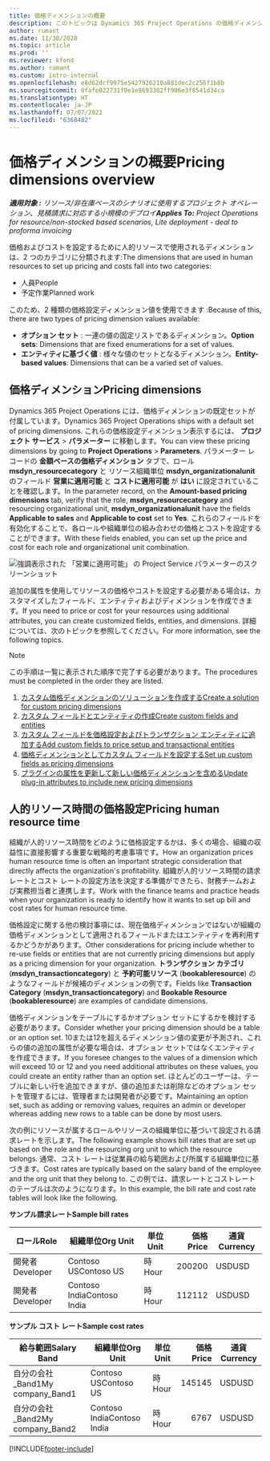 ```yaml
---
title: 価格ディメンションの概要
description: このトピックは Dynamics 365 Project Operations の価格ディメンションに関する情報を提供します。
author: rumant
ms.date: 11/30/2020
ms.topic: article
ms.prod: ''
ms.reviewer: kfend
ms.author: rumant
ms.custom: intro-internal
ms.openlocfilehash: e8d62dcf9975e5427926210a881dec2c256f1b8b
ms.sourcegitcommit: 0fafe022731f0e1e8693382ff906e3f8541d34ca
ms.translationtype: HT
ms.contentlocale: ja-JP
ms.lasthandoff: 07/07/2021
ms.locfileid: "6368482"
---
```

# <a name="pricing-dimensions-overview"></a><span data-ttu-id="75db4-103">価格ディメンションの概要</span><span class="sxs-lookup"><span data-stu-id="75db4-103">Pricing dimensions overview</span></span>

<span data-ttu-id="75db4-104">_**適用対象 :** リソース/非在庫ベースのシナリオに使用するプロジェクト オペレーション、見積請求に対応する小規模のデプロイ_</span><span class="sxs-lookup"><span data-stu-id="75db4-104">_**Applies To:** Project Operations for resource/non-stocked based scenarios, Lite deployment - deal to proforma invoicing_</span></span>

<span data-ttu-id="75db4-105">価格およびコストを設定するために人的リソースで使用されるディメンションは、2 つのカテゴリに分類されます:</span><span class="sxs-lookup"><span data-stu-id="75db4-105">The dimensions that are used in human resources to set up pricing and costs fall into two categories:</span></span>

- <span data-ttu-id="75db4-106">人員</span><span class="sxs-lookup"><span data-stu-id="75db4-106">People</span></span>
- <span data-ttu-id="75db4-107">予定作業</span><span class="sxs-lookup"><span data-stu-id="75db4-107">Planned work</span></span>

<span data-ttu-id="75db4-108">このため、2 種類の価格設定ディメンション値を使用できます :</span><span class="sxs-lookup"><span data-stu-id="75db4-108">Because of this, there are two types of pricing dimension values available:</span></span>

- <span data-ttu-id="75db4-109">**オプション セット** : 一連の値の固定リストであるディメンション。</span><span class="sxs-lookup"><span data-stu-id="75db4-109">**Option sets**: Dimensions that are fixed enumerations for a set of values.</span></span>
- <span data-ttu-id="75db4-110">**エンティティに基づく値** : 様々な値のセットとなるディメンション。</span><span class="sxs-lookup"><span data-stu-id="75db4-110">**Entity-based values**: Dimensions that can be a varied set of values.</span></span>

## <a name="pricing-dimensions"></a><span data-ttu-id="75db4-111">価格ディメンション</span><span class="sxs-lookup"><span data-stu-id="75db4-111">Pricing dimensions</span></span>

<span data-ttu-id="75db4-112">Dynamics 365 Project Operations には、価格ディメンションの既定セットが付属しています。</span><span class="sxs-lookup"><span data-stu-id="75db4-112">Dynamics 365 Project Operations ships with a default set of pricing dimensions.</span></span> <span data-ttu-id="75db4-113">これらの価格設定ディメンション表示するには、 **プロジェクト サービス** > **パラメーター** に移動します。</span><span class="sxs-lookup"><span data-stu-id="75db4-113">You can view these pricing dimensions by going to **Project Operations** > **Parameters**.</span></span> <span data-ttu-id="75db4-114">パラメーター レコードの **金額ベースの価格ディメンション** タブで、ロール **msdyn_resourcecategory** と リソース組織単位 **msdyn_organizationalunit** のフィールド **営業に適用可能** と **コストに適用可能** が **はい** に設定されていることを確認します。</span><span class="sxs-lookup"><span data-stu-id="75db4-114">In the parameter record, on the **Amount-based pricing dimensions** tab, verify that the role, **msdyn_resourcecategory** and resourcing organizational unit, **msdyn_organizationalunit** have the fields **Applicable to sales** and **Applicable to cost** set to **Yes**.</span></span> <span data-ttu-id="75db4-115">これらのフィールドを有効化することで、各ロールや組織単位の組み合わせの価格とコストを設定することができます。</span><span class="sxs-lookup"><span data-stu-id="75db4-115">With these fields enabled, you can set up the price and cost for each role and organizational unit combination.</span></span>

![強調表示された 「営業に適用可能」 の Project Service パラメーターのスクリーンショット](media/PS-OOB-parameters.png)

<span data-ttu-id="75db4-117">追加の属性を使用してリソースの価格やコストを設定する必要がある場合は、カスタマイズしたフィールド、エンティティおよびディメンションを作成できます。</span><span class="sxs-lookup"><span data-stu-id="75db4-117">If you need to price or cost for your resources using additional attributes, you can create customized fields, entities, and dimensions.</span></span> <span data-ttu-id="75db4-118">詳細については、次のトピックを参照してください。</span><span class="sxs-lookup"><span data-stu-id="75db4-118">For more information, see the following topics.</span></span> 
  
  > [!NOTE]
  > <span data-ttu-id="75db4-119">この手順は一覧に表示された順序で完了する必要があります。</span><span class="sxs-lookup"><span data-stu-id="75db4-119">The procedures must be completed in the order they are listed.</span></span>

1. [<span data-ttu-id="75db4-120">カスタム価格ディメンションのソリューションを作成する</span><span class="sxs-lookup"><span data-stu-id="75db4-120">Create a solution for custom pricing dimensions</span></span>](../sales/create-solution-custompd.md)
2. [<span data-ttu-id="75db4-121">カスタム フィールドとエンティティの作成</span><span class="sxs-lookup"><span data-stu-id="75db4-121">Create custom fields and entities</span></span>](create-custom-fields-entities-pricing-dimensions.md)
3. [<span data-ttu-id="75db4-122">カスタム フィールドを価格設定およびトランザクション エンティティに追加する</span><span class="sxs-lookup"><span data-stu-id="75db4-122">Add custom fields to price setup and transactional entities</span></span>](add-custom-fields-price-setup-transactional-entities.md)
4. [<span data-ttu-id="75db4-123">価格ディメンションとしてカスタム フィールドを設定する</span><span class="sxs-lookup"><span data-stu-id="75db4-123">Set up custom fields as pricing dimensions</span></span>](set-up-custom-fields-pricing-dimensions.md)
5. [<span data-ttu-id="75db4-124">プラグインの属性を更新して新しい価格ディメンションを含める</span><span class="sxs-lookup"><span data-stu-id="75db4-124">Update plug-in attributes to include new pricing dimensions</span></span>](update-plugin-attributes-pd.md)


## <a name="pricing-human-resource-time"></a><span data-ttu-id="75db4-125">人的リソース時間の価格設定</span><span class="sxs-lookup"><span data-stu-id="75db4-125">Pricing human resource time</span></span>
<span data-ttu-id="75db4-126">組織が人的リソース時間をどのように価格設定するかは、多くの場合、組織の収益性に直接影響する重要な戦略的考慮事項です。</span><span class="sxs-lookup"><span data-stu-id="75db4-126">How an organization prices human resource time is often an important strategic consideration that directly affects the organization's profitability.</span></span> <span data-ttu-id="75db4-127">組織が人的リソース時間の請求レートとコスト レートの設定方法を決定する準備ができたら、財務チームおよび実務担当者と連携します。</span><span class="sxs-lookup"><span data-stu-id="75db4-127">Work with the finance teams and practice heads when your organization is ready to identify how it wants to set up bill and cost rates for human resource time.</span></span>

<span data-ttu-id="75db4-128">価格設定に関する他の検討事項には、現在価格ディメンションではないが組織の価格ディメンションとして適用されるフィールドまたはエンティティを再利用するかどうかがあります。</span><span class="sxs-lookup"><span data-stu-id="75db4-128">Other considerations for pricing include whether to re-use fields or entities that are not currently pricing dimensions but apply as a pricing dimension for your organization.</span></span> <span data-ttu-id="75db4-129">**トランザクション カテゴリ** (**msdyn_transactioncategory**) と **予約可能リソース** (**bookableresource**) のようなフィールドが候補のディメンションの例です。</span><span class="sxs-lookup"><span data-stu-id="75db4-129">Fields like **Transaction Category** (**msdyn_transactioncategory**) and **Bookable Resource** (**bookableresource**) are examples of candidate dimensions.</span></span> 

<span data-ttu-id="75db4-130">価格ディメンションをテーブルにするかオプション セットにするかを検討する必要があります。</span><span class="sxs-lookup"><span data-stu-id="75db4-130">Consider whether your pricing dimension should be a table or an option set.</span></span> <span data-ttu-id="75db4-131">10または12を超えるディメンション値の変更が予測され、これらの値の追加の属性が必要な場合は、オプション セットではなくエンティティを作成できます。</span><span class="sxs-lookup"><span data-stu-id="75db4-131">If you foresee changes to the values of a dimension which will exceed 10 or 12 and you need additional attributes on these values, you could create an entity rather than an option set.</span></span> <span data-ttu-id="75db4-132">ほとんどのユーザーは、テーブルに新しい行を追加できますが、値の追加または削除などのオプション セットを管理するには、管理者または開発者が必要です。</span><span class="sxs-lookup"><span data-stu-id="75db4-132">Maintaining an option set, such as adding or removing values, requires an admin or developer whereas adding new rows to a table can be done by most users.</span></span>

<span data-ttu-id="75db4-133">次の例にリソースが属するロールやリソースの組織単位に基づいて設定される請求レートを示します。</span><span class="sxs-lookup"><span data-stu-id="75db4-133">The following example shows bill rates that are set up based on the role and the resourcing org unit to which the resource belongs.</span></span> <span data-ttu-id="75db4-134">通常、コスト レートは従業員の給与範囲および所属する組織単位に基づきます。</span><span class="sxs-lookup"><span data-stu-id="75db4-134">Cost rates are typically based on the salary band of the employee and the org unit that they belong to.</span></span> <span data-ttu-id="75db4-135">この例では、請求レートとコストレートのテーブルは次のようになります。</span><span class="sxs-lookup"><span data-stu-id="75db4-135">In this example, the bill rate and cost rate tables will look like the following.</span></span>

<span data-ttu-id="75db4-136">**サンプル請求レート**</span><span class="sxs-lookup"><span data-stu-id="75db4-136">**Sample bill rates**</span></span>

| <span data-ttu-id="75db4-137">ロール</span><span class="sxs-lookup"><span data-stu-id="75db4-137">Role</span></span>        | <span data-ttu-id="75db4-138">組織単位</span><span class="sxs-lookup"><span data-stu-id="75db4-138">Org Unit</span></span>    |<span data-ttu-id="75db4-139">単位</span><span class="sxs-lookup"><span data-stu-id="75db4-139">Unit</span></span>      |<span data-ttu-id="75db4-140">価格</span><span class="sxs-lookup"><span data-stu-id="75db4-140">Price</span></span>      |<span data-ttu-id="75db4-141">通貨</span><span class="sxs-lookup"><span data-stu-id="75db4-141">Currency</span></span>  |
| ------------|-------------|----------|----------:|----------|
| <span data-ttu-id="75db4-142">開発者</span><span class="sxs-lookup"><span data-stu-id="75db4-142">Developer</span></span>   | <span data-ttu-id="75db4-143">Contoso US</span><span class="sxs-lookup"><span data-stu-id="75db4-143">Contoso US</span></span>  |<span data-ttu-id="75db4-144">時</span><span class="sxs-lookup"><span data-stu-id="75db4-144">Hour</span></span> | <span data-ttu-id="75db4-145">200</span><span class="sxs-lookup"><span data-stu-id="75db4-145">200</span></span>|<span data-ttu-id="75db4-146">USD</span><span class="sxs-lookup"><span data-stu-id="75db4-146">USD</span></span>     |
| <span data-ttu-id="75db4-147">開発者</span><span class="sxs-lookup"><span data-stu-id="75db4-147">Developer</span></span>   | <span data-ttu-id="75db4-148">Contoso India</span><span class="sxs-lookup"><span data-stu-id="75db4-148">Contoso India</span></span> |<span data-ttu-id="75db4-149">時</span><span class="sxs-lookup"><span data-stu-id="75db4-149">Hour</span></span>|   <span data-ttu-id="75db4-150">112</span><span class="sxs-lookup"><span data-stu-id="75db4-150">112</span></span>|<span data-ttu-id="75db4-151">USD</span><span class="sxs-lookup"><span data-stu-id="75db4-151">USD</span></span>     |


<span data-ttu-id="75db4-152">**サンプル コスト レート**</span><span class="sxs-lookup"><span data-stu-id="75db4-152">**Sample cost rates**</span></span>

| <span data-ttu-id="75db4-153">給与範囲</span><span class="sxs-lookup"><span data-stu-id="75db4-153">Salary Band</span></span>     | <span data-ttu-id="75db4-154">組織単位</span><span class="sxs-lookup"><span data-stu-id="75db4-154">Org Unit</span></span>    |<span data-ttu-id="75db4-155">単位</span><span class="sxs-lookup"><span data-stu-id="75db4-155">Unit</span></span>      |<span data-ttu-id="75db4-156">価格</span><span class="sxs-lookup"><span data-stu-id="75db4-156">Price</span></span>      |<span data-ttu-id="75db4-157">通貨</span><span class="sxs-lookup"><span data-stu-id="75db4-157">Currency</span></span>  |
| ----------------|-------------|----------|----------:|----------|
| <span data-ttu-id="75db4-158">自分の会社_Band1</span><span class="sxs-lookup"><span data-stu-id="75db4-158">My company_Band1</span></span> | <span data-ttu-id="75db4-159">Contoso US</span><span class="sxs-lookup"><span data-stu-id="75db4-159">Contoso US</span></span>  |<span data-ttu-id="75db4-160">時</span><span class="sxs-lookup"><span data-stu-id="75db4-160">Hour</span></span> | <span data-ttu-id="75db4-161">145</span><span class="sxs-lookup"><span data-stu-id="75db4-161">145</span></span>|<span data-ttu-id="75db4-162">USD</span><span class="sxs-lookup"><span data-stu-id="75db4-162">USD</span></span>     |
| <span data-ttu-id="75db4-163">自分の会社_Band2</span><span class="sxs-lookup"><span data-stu-id="75db4-163">My company_Band2</span></span> | <span data-ttu-id="75db4-164">Contoso India</span><span class="sxs-lookup"><span data-stu-id="75db4-164">Contoso India</span></span> |<span data-ttu-id="75db4-165">時</span><span class="sxs-lookup"><span data-stu-id="75db4-165">Hour</span></span>|   <span data-ttu-id="75db4-166">67</span><span class="sxs-lookup"><span data-stu-id="75db4-166">67</span></span>|<span data-ttu-id="75db4-167">USD</span><span class="sxs-lookup"><span data-stu-id="75db4-167">USD</span></span>     |


[!INCLUDE[footer-include](../includes/footer-banner.md)]